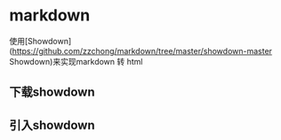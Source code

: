 # markdown
使用[Showdown](https://github.com/zzchong/markdown/tree/master/showdown-master Showdown)来实现markdown 转 html

## 下载showdown

## 引入showdown

